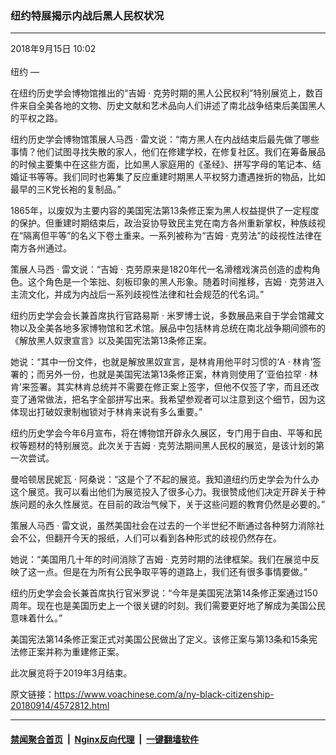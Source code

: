 ### 纽约特展揭示内战后黑人民权状况
------------------------

<div class="published">
 <span class="date" title="中国时间">
  <time datetime="2018-09-15T10:02:28+08:00">
   2018年9月15日 10:02
  </time>
 </span>
</div>
<br/>
<div class="wsw">
 <span class="dateline">
  纽约 —
 </span>
 <p>
  在纽约历史学会博物馆推出的“吉姆 · 克劳时期的黑人公民权利”特别展览上，数百件来自全美各地的文物、历史文献和艺术品向人们讲述了南北战争结束后美国黑人的平权之路。
 </p>
 <p>
  纽约历史学会博物馆策展人马西 · 雷文说：“南方黑人在内战结束后最先做了哪些事情？他们试图寻找失散的家人，他们在修建学校，在修复社区。我们在筹备展品的时候主要集中在这些方面，比如黑人家庭用的《圣经》、拼写字母的笔记本、结婚证书等等。我们同时也筹集了反应重建时期黑人平权努力遭遇挫折的物品，比如最早的三K党长袍的复制品。”
 </p>
 <p>
  1865年，以废奴为主要内容的美国宪法第13条修正案为黑人权益提供了一定程度的保护。但重建时期结束后，政治妥协导致民主党在南方各州重新掌权，种族歧视在“隔离但平等”的名义下卷土重来。一系列被称为“吉姆 · 克劳法”的歧视性法律在南方各州通过。
 </p>
 <p>
  策展人马西 · 雷文说：“吉姆 · 克劳原来是1820年代一名滑稽戏演员创造的虚构角色。这个角色是一个笨拙、刻板印象的黑人形象。随着时间推移，吉姆 · 克劳进入主流文化，并成为内战后一系列歧视性法律和社会规范的代名词。”
 </p>
 <p>
  纽约历史学会会长兼首席执行官路易斯 · 米罗博士说，多数展品来自于学会馆藏文物以及全美各地多家博物馆和艺术馆。展品中包括林肯总统在南北战争期间颁布的《解放黑人奴隶宣言》以及美国宪法第13条修正案。
 </p>
 <p>
  她说：“其中一份文件，也就是解放黑奴宣言，是林肯用他平时习惯的‘A · 林肯’签署的；而另外一份，也就是美国宪法第13条修正案，林肯则使用了‘亚伯拉罕 · 林肯’来签署。其实林肯总统并不需要在修正案上签字，但他不仅签了字，而且还改变了通常做法，把名字全部拼写出来。我希望参观者可以注意到这个细节，因为这体现出打破奴隶制枷锁对于林肯来说有多么重要。”
 </p>
 <p>
  纽约历史学会今年6月宣布，将在博物馆开辟永久展区，专门用于自由、平等和民权等题材的特别展览。此次关于吉姆 · 克劳法期间黑人民权的展览，是该计划的第一次尝试。
 </p>
 <p>
  曼哈顿居民妮瓦 · 阿桑说：“这是个了不起的展览。我知道纽约历史学会为什么办这个展览。我可以看出他们为展览投入了很多心力。我很赞成他们决定开辟关于种族问题的永久性展览。在目前的政治气候下，关于这些问题的教育仍然是必要的。”
 </p>
 <p>
  策展人马西 · 雷文说，虽然美国社会在过去的一个半世纪不断通过各种努力消除社会不公，但翻开今天的报纸，人们可以看到各种形式的歧视仍然存在。
 </p>
 <p>
  她说：“美国用几十年的时间消除了吉姆 · 克劳时期的法律框架。我们在展览中反映了这一点。但是在为所有公民争取平等的道路上，我们还有很多事情要做。”
 </p>
 <p>
  纽约历史学会会长兼首席执行官米罗说：“今年是美国宪法第14条修正案通过150周年。现在也是美国历史上一个很关键的时刻。我们需要更好地了解成为美国公民意味着什么。”
 </p>
 <p>
  美国宪法第14条修正案正式对美国公民做出了定义。该修正案与第13条和15条宪法修正案并称为重建修正案。
 </p>
 <p>
  此次展览将于2019年3月结束。
 </p>
 <p>
 </p>
</div>

原文链接：https://www.voachinese.com/a/ny-black-citizenship-20180914/4572812.html


------------------------
#### [禁闻聚合首页](https://github.com/gfw-breaker/banned-news/blob/master/README.md) &nbsp;|&nbsp; [Nginx反向代理](https://github.com/gfw-breaker/open-proxy/blob/master/README.md) &nbsp;|&nbsp;  [一键翻墙软件](https://github.com/gfw-breaker/nogfw/blob/master/README.md)